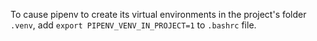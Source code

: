 To cause pipenv to create its virtual environments in the project's folder
`.venv`, add `export PIPENV_VENV_IN_PROJECT=1` to `.bashrc` file.
